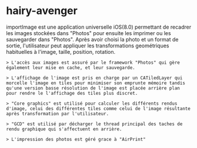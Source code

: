 # hairy-avenger

importImage est une application universelle iOS(8.0) permettant de recadrer les images stockées dans "Photos" pour ensuite les imprimer ou les sauvegarder dans "Photos".
Après avoir choisi la photo et un format de sortie, l'utilisateur peut appliquer les transformations geométriques habituelles à l'image, taille, position, rotation.

    > L'accès aux images est assuré par le framework "Photos" qui gère également leur mise en cache, et leur sauvegarde. 

    > L'affichage de l'image est pris en charge par un CATiledLayer qui morcelle l'image en tiles pour minimiser son emprunte mémoire tandis qu'une version basse résolution de l'image est placée arrière plan pour rendre le l'affichage des tiles plus discret.

    > "Core graphics" est utilisé pour calculer les différents rendus d'image, celui des différentes tiles comme celui de l'image résultante après transformation par l'utilisateur.
      
    > "GCD" est utilisé par décharger le thread principal des taches de rendu graphique qui s'affectuent en arrière. 
    
    > L'impression des photos est géré grace à "AirPrint"
